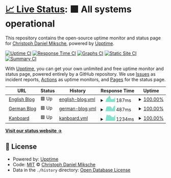 # [📈 Live Status](https://status.m5e.de): <!--live status--> **🟩 All systems operational**

This repository contains the open-source uptime monitor and status page for [Christoph Daniel Miksche](http://christoph.miksche.org), powered by [Upptime](https://github.com/upptime/upptime).

[![Uptime CI](https://github.com/CMiksche/status/workflows/Uptime%20CI/badge.svg)](https://github.com/CMiksche/status/actions?query=workflow%3A%22Uptime+CI%22)
[![Response Time CI](https://github.com/CMiksche/status/workflows/Response%20Time%20CI/badge.svg)](https://github.com/CMiksche/status/actions?query=workflow%3A%22Response+Time+CI%22)
[![Graphs CI](https://github.com/CMiksche/status/workflows/Graphs%20CI/badge.svg)](https://github.com/CMiksche/status/actions?query=workflow%3A%22Graphs+CI%22)
[![Static Site CI](https://github.com/CMiksche/status/workflows/Static%20Site%20CI/badge.svg)](https://github.com/CMiksche/status/actions?query=workflow%3A%22Static+Site+CI%22)
[![Summary CI](https://github.com/CMiksche/status/workflows/Summary%20CI/badge.svg)](https://github.com/CMiksche/status/actions?query=workflow%3A%22Summary+CI%22)

With [Upptime](https://upptime.js.org), you can get your own unlimited and free uptime monitor and status page, powered entirely by a GitHub repository. We use [Issues](https://github.com/CMiksche/status/issues) as incident reports, [Actions](https://github.com/CMiksche/status/actions) as uptime monitors, and [Pages](https://status.m5e.de) for the status page.

<!--start: status pages-->
<!-- This summary is generated by Upptime (https://github.com/upptime/upptime) -->
<!-- Do not edit this manually, your changes will be overwritten -->
<!-- prettier-ignore -->
| URL | Status | History | Response Time | Uptime |
| --- | ------ | ------- | ------------- | ------ |
| <img alt="" src="https://favicons.githubusercontent.com/blog.m5e.de" height="13"> [English Blog](https://blog.m5e.de) | 🟩 Up | [english-blog.yml](https://github.com/CMiksche/status/commits/HEAD/history/english-blog.yml) | <details><summary><img alt="Response time graph" src="./graphs/english-blog/response-time-week.png" height="20"> 187ms</summary><br><a href="https://status.m5e.de/history/english-blog"><img alt="Response time 189" src="https://img.shields.io/endpoint?url=https%3A%2F%2Fraw.githubusercontent.com%2FCMiksche%2Fstatus%2FHEAD%2Fapi%2Fenglish-blog%2Fresponse-time.json"></a><br><a href="https://status.m5e.de/history/english-blog"><img alt="24-hour response time 186" src="https://img.shields.io/endpoint?url=https%3A%2F%2Fraw.githubusercontent.com%2FCMiksche%2Fstatus%2FHEAD%2Fapi%2Fenglish-blog%2Fresponse-time-day.json"></a><br><a href="https://status.m5e.de/history/english-blog"><img alt="7-day response time 187" src="https://img.shields.io/endpoint?url=https%3A%2F%2Fraw.githubusercontent.com%2FCMiksche%2Fstatus%2FHEAD%2Fapi%2Fenglish-blog%2Fresponse-time-week.json"></a><br><a href="https://status.m5e.de/history/english-blog"><img alt="30-day response time 208" src="https://img.shields.io/endpoint?url=https%3A%2F%2Fraw.githubusercontent.com%2FCMiksche%2Fstatus%2FHEAD%2Fapi%2Fenglish-blog%2Fresponse-time-month.json"></a><br><a href="https://status.m5e.de/history/english-blog"><img alt="1-year response time 189" src="https://img.shields.io/endpoint?url=https%3A%2F%2Fraw.githubusercontent.com%2FCMiksche%2Fstatus%2FHEAD%2Fapi%2Fenglish-blog%2Fresponse-time-year.json"></a></details> | <details><summary><a href="https://status.m5e.de/history/english-blog">100.00%</a></summary><a href="https://status.m5e.de/history/english-blog"><img alt="All-time uptime 100.00%" src="https://img.shields.io/endpoint?url=https%3A%2F%2Fraw.githubusercontent.com%2FCMiksche%2Fstatus%2FHEAD%2Fapi%2Fenglish-blog%2Fuptime.json"></a><br><a href="https://status.m5e.de/history/english-blog"><img alt="24-hour uptime 100.00%" src="https://img.shields.io/endpoint?url=https%3A%2F%2Fraw.githubusercontent.com%2FCMiksche%2Fstatus%2FHEAD%2Fapi%2Fenglish-blog%2Fuptime-day.json"></a><br><a href="https://status.m5e.de/history/english-blog"><img alt="7-day uptime 100.00%" src="https://img.shields.io/endpoint?url=https%3A%2F%2Fraw.githubusercontent.com%2FCMiksche%2Fstatus%2FHEAD%2Fapi%2Fenglish-blog%2Fuptime-week.json"></a><br><a href="https://status.m5e.de/history/english-blog"><img alt="30-day uptime 100.00%" src="https://img.shields.io/endpoint?url=https%3A%2F%2Fraw.githubusercontent.com%2FCMiksche%2Fstatus%2FHEAD%2Fapi%2Fenglish-blog%2Fuptime-month.json"></a><br><a href="https://status.m5e.de/history/english-blog"><img alt="1-year uptime 100.00%" src="https://img.shields.io/endpoint?url=https%3A%2F%2Fraw.githubusercontent.com%2FCMiksche%2Fstatus%2FHEAD%2Fapi%2Fenglish-blog%2Fuptime-year.json"></a></details>
| <img alt="" src="https://favicons.githubusercontent.com/christoph.miksche.org" height="13"> [German Blog](https://christoph.miksche.org) | 🟩 Up | [german-blog.yml](https://github.com/CMiksche/status/commits/HEAD/history/german-blog.yml) | <details><summary><img alt="Response time graph" src="./graphs/german-blog/response-time-week.png" height="20"> 487ms</summary><br><a href="https://status.m5e.de/history/german-blog"><img alt="Response time 649" src="https://img.shields.io/endpoint?url=https%3A%2F%2Fraw.githubusercontent.com%2FCMiksche%2Fstatus%2FHEAD%2Fapi%2Fgerman-blog%2Fresponse-time.json"></a><br><a href="https://status.m5e.de/history/german-blog"><img alt="24-hour response time 522" src="https://img.shields.io/endpoint?url=https%3A%2F%2Fraw.githubusercontent.com%2FCMiksche%2Fstatus%2FHEAD%2Fapi%2Fgerman-blog%2Fresponse-time-day.json"></a><br><a href="https://status.m5e.de/history/german-blog"><img alt="7-day response time 487" src="https://img.shields.io/endpoint?url=https%3A%2F%2Fraw.githubusercontent.com%2FCMiksche%2Fstatus%2FHEAD%2Fapi%2Fgerman-blog%2Fresponse-time-week.json"></a><br><a href="https://status.m5e.de/history/german-blog"><img alt="30-day response time 480" src="https://img.shields.io/endpoint?url=https%3A%2F%2Fraw.githubusercontent.com%2FCMiksche%2Fstatus%2FHEAD%2Fapi%2Fgerman-blog%2Fresponse-time-month.json"></a><br><a href="https://status.m5e.de/history/german-blog"><img alt="1-year response time 649" src="https://img.shields.io/endpoint?url=https%3A%2F%2Fraw.githubusercontent.com%2FCMiksche%2Fstatus%2FHEAD%2Fapi%2Fgerman-blog%2Fresponse-time-year.json"></a></details> | <details><summary><a href="https://status.m5e.de/history/german-blog">100.00%</a></summary><a href="https://status.m5e.de/history/german-blog"><img alt="All-time uptime 99.92%" src="https://img.shields.io/endpoint?url=https%3A%2F%2Fraw.githubusercontent.com%2FCMiksche%2Fstatus%2FHEAD%2Fapi%2Fgerman-blog%2Fuptime.json"></a><br><a href="https://status.m5e.de/history/german-blog"><img alt="24-hour uptime 100.00%" src="https://img.shields.io/endpoint?url=https%3A%2F%2Fraw.githubusercontent.com%2FCMiksche%2Fstatus%2FHEAD%2Fapi%2Fgerman-blog%2Fuptime-day.json"></a><br><a href="https://status.m5e.de/history/german-blog"><img alt="7-day uptime 100.00%" src="https://img.shields.io/endpoint?url=https%3A%2F%2Fraw.githubusercontent.com%2FCMiksche%2Fstatus%2FHEAD%2Fapi%2Fgerman-blog%2Fuptime-week.json"></a><br><a href="https://status.m5e.de/history/german-blog"><img alt="30-day uptime 99.95%" src="https://img.shields.io/endpoint?url=https%3A%2F%2Fraw.githubusercontent.com%2FCMiksche%2Fstatus%2FHEAD%2Fapi%2Fgerman-blog%2Fuptime-month.json"></a><br><a href="https://status.m5e.de/history/german-blog"><img alt="1-year uptime 99.92%" src="https://img.shields.io/endpoint?url=https%3A%2F%2Fraw.githubusercontent.com%2FCMiksche%2Fstatus%2FHEAD%2Fapi%2Fgerman-blog%2Fuptime-year.json"></a></details>
| <img alt="" src="https://favicons.githubusercontent.com/kb.m5e.de" height="13"> [Kanboard](https://kb.m5e.de) | 🟩 Up | [kanboard.yml](https://github.com/CMiksche/status/commits/HEAD/history/kanboard.yml) | <details><summary><img alt="Response time graph" src="./graphs/kanboard/response-time-week.png" height="20"> 1234ms</summary><br><a href="https://status.m5e.de/history/kanboard"><img alt="Response time 1286" src="https://img.shields.io/endpoint?url=https%3A%2F%2Fraw.githubusercontent.com%2FCMiksche%2Fstatus%2FHEAD%2Fapi%2Fkanboard%2Fresponse-time.json"></a><br><a href="https://status.m5e.de/history/kanboard"><img alt="24-hour response time 1306" src="https://img.shields.io/endpoint?url=https%3A%2F%2Fraw.githubusercontent.com%2FCMiksche%2Fstatus%2FHEAD%2Fapi%2Fkanboard%2Fresponse-time-day.json"></a><br><a href="https://status.m5e.de/history/kanboard"><img alt="7-day response time 1234" src="https://img.shields.io/endpoint?url=https%3A%2F%2Fraw.githubusercontent.com%2FCMiksche%2Fstatus%2FHEAD%2Fapi%2Fkanboard%2Fresponse-time-week.json"></a><br><a href="https://status.m5e.de/history/kanboard"><img alt="30-day response time 2143" src="https://img.shields.io/endpoint?url=https%3A%2F%2Fraw.githubusercontent.com%2FCMiksche%2Fstatus%2FHEAD%2Fapi%2Fkanboard%2Fresponse-time-month.json"></a><br><a href="https://status.m5e.de/history/kanboard"><img alt="1-year response time 1286" src="https://img.shields.io/endpoint?url=https%3A%2F%2Fraw.githubusercontent.com%2FCMiksche%2Fstatus%2FHEAD%2Fapi%2Fkanboard%2Fresponse-time-year.json"></a></details> | <details><summary><a href="https://status.m5e.de/history/kanboard">100.00%</a></summary><a href="https://status.m5e.de/history/kanboard"><img alt="All-time uptime 99.81%" src="https://img.shields.io/endpoint?url=https%3A%2F%2Fraw.githubusercontent.com%2FCMiksche%2Fstatus%2FHEAD%2Fapi%2Fkanboard%2Fuptime.json"></a><br><a href="https://status.m5e.de/history/kanboard"><img alt="24-hour uptime 100.00%" src="https://img.shields.io/endpoint?url=https%3A%2F%2Fraw.githubusercontent.com%2FCMiksche%2Fstatus%2FHEAD%2Fapi%2Fkanboard%2Fuptime-day.json"></a><br><a href="https://status.m5e.de/history/kanboard"><img alt="7-day uptime 100.00%" src="https://img.shields.io/endpoint?url=https%3A%2F%2Fraw.githubusercontent.com%2FCMiksche%2Fstatus%2FHEAD%2Fapi%2Fkanboard%2Fuptime-week.json"></a><br><a href="https://status.m5e.de/history/kanboard"><img alt="30-day uptime 99.80%" src="https://img.shields.io/endpoint?url=https%3A%2F%2Fraw.githubusercontent.com%2FCMiksche%2Fstatus%2FHEAD%2Fapi%2Fkanboard%2Fuptime-month.json"></a><br><a href="https://status.m5e.de/history/kanboard"><img alt="1-year uptime 99.81%" src="https://img.shields.io/endpoint?url=https%3A%2F%2Fraw.githubusercontent.com%2FCMiksche%2Fstatus%2FHEAD%2Fapi%2Fkanboard%2Fuptime-year.json"></a></details>

<!--end: status pages-->

[**Visit our status website →**](https://status.m5e.de)

## 📄 License

- Powered by: [Upptime](https://github.com/upptime/upptime)
- Code: [MIT](./LICENSE) © [Christoph Daniel Miksche](http://christoph.miksche.org)
- Data in the `./history` directory: [Open Database License](https://opendatacommons.org/licenses/odbl/1-0/)

